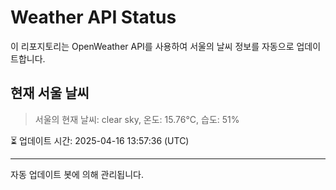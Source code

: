 
# Weather API Status

이 리포지토리는 OpenWeather API를 사용하여 서울의 날씨 정보를 자동으로 업데이트합니다.

## 현재 서울 날씨
> 서울의 현재 날씨: clear sky, 온도: 15.76°C, 습도: 51%

⏳ 업데이트 시간: 2025-04-16 13:57:36 (UTC)

---
자동 업데이트 봇에 의해 관리됩니다.
